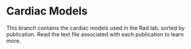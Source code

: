 # Cardiac Models
This branch contains the cardiac models used in the Rad lab, sorted by publication. Read the text file associated with each publication to learn more.
